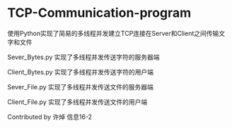 # TCP-Communication-program
使用Python实现了简易的多线程并发建立TCP连接在Server和Client之间传输文字和文件

Sever_Bytes.py 实现了多线程并发传送字符的服务器端

Client_Bytes.py 实现了多线程并发传送字符的用户端

Sever_File.py 实现了多线程并发传送文件的服务器端

Client_File.py 实现了多线程并发传送文件的用户端

Contributed by 许焯 信息16-2
